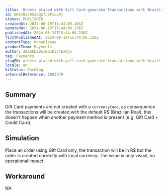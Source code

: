 ```yaml
---
title: 'Orders placed with Gift Card generate Transactions with Brazilian currency (R$)'
id: 6KbJ0z705zqqSfL9PiuLHj
status: PUBLISHED
createdAt: 2024-08-19T15:44:05.465Z
updatedAt: 2024-08-19T15:44:06.236Z
publishedAt: 2024-08-19T15:44:06.236Z
firstPublishedAt: 2024-08-19T15:44:06.236Z
contentType: knownIssue
productTeam: Payments
author: 2mXZkbi0oi061KicTExNjo
tag: Payments
slugEN: orders-placed-with-gift-card-generate-transactions-with-brazilian-currency-r
locale: en
kiStatus: Backlog
internalReference: 1083379
---
```


## Summary


Gift Card payments are not created with a `currencyCode`, as consequence the transactions will be created with the default R$ (Brazilian Real), this doesn't happen when another payment method is present (e.g. Gift Card + Credit Card).


##

## Simulation


Place an order using Gift Card only, the transaction will be in R$ but the order is created correctly with local currency. The issue is only visual, no operational impact.


##

## Workaround


NA




